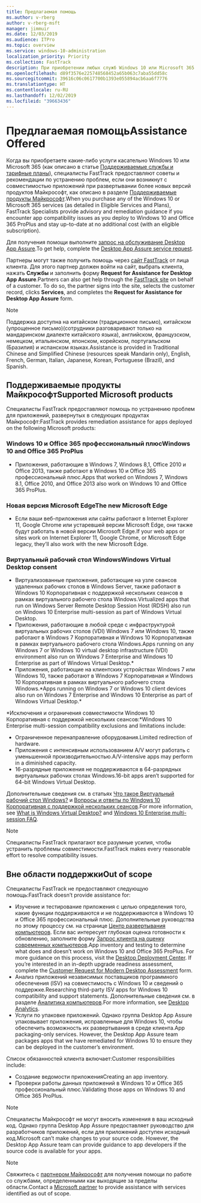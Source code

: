 ```yaml
---
title: Предлагаемая помощь
ms.author: v-rberg
author: v-rberg-msft
manager: jimmuir
ms.date: 12/03/2019
ms.audience: ITPro
ms.topic: overview
ms.service: windows-10-administration
localization_priority: Priority
ms.collection: FastTrack
description: При приобретении любых служб Windows 10 или Microsoft 365 специалисты FastTrack предоставляют советы и рекомендации по устранению проблем при развертывании Windows 10 и Office 365 профессиональный плюс и по своевременному обновлению без дополнительной платы (при наличии соответствующей подписки).
ms.openlocfilehash: d89f3576e225748568452a65b063c7aba55dd58c
ms.sourcegitcommit: 39616c06c0617700b1393e055894acb6aa6f7776
ms.translationtype: HT
ms.contentlocale: ru-RU
ms.lasthandoff: 12/02/2019
ms.locfileid: "39663436"
---
```

# <a name="assistance-offered"></a><span data-ttu-id="c8270-103">Предлагаемая помощь</span><span class="sxs-lookup"><span data-stu-id="c8270-103">Assistance Offered</span></span>  

<span data-ttu-id="c8270-104">Когда вы приобретаете какие-либо услуги касательно Windows 10 или Microsoft 365 (как описано в статье [Поддерживаемые службы и тарифные планы](M365-eligible-services-and-plans.md)), специалисты FastTrack предоставляют советы и рекомендации по устранению проблем, если они возникнут с совместимостью приложений при развертывании более новых версий продуктов Майкрософт, как описано в разделе [Поддерживаемые продукты Майкрософт](#supported-microsoft-products).</span><span class="sxs-lookup"><span data-stu-id="c8270-104">When you purchase any of the Windows 10 or Microsoft 365 services (as detailed in Eligible Services and Plans), FastTrack Specialists provide advisory and remediation guidance if you encounter app compatibility issues as you deploy to Windows 10 and Office 365 ProPlus and stay up-to-date at no additional cost (with an eligible subscription).</span></span>

<span data-ttu-id="c8270-105">Для получения помощи выполните [запрос на обслуживание Desktop App Assure](https://go.microsoft.com/fwlink/?linkid=2022721).</span><span class="sxs-lookup"><span data-stu-id="c8270-105">To get help, complete the [Desktop App Assure service request](https://go.microsoft.com/fwlink/?linkid=2022721).</span></span>

<span data-ttu-id="c8270-p101">Партнеры могут также получить помощь через [сайт FastTrack](https://go.microsoft.com/fwlink/?linkid=780698) от лица клиента. Для этого партнер должен войти на сайт, выбрать клиента, нажать **Службы** и заполнить форму **Request for Assistance for Desktop App Assure**.</span><span class="sxs-lookup"><span data-stu-id="c8270-p101">Partners can also get help through the [FastTrack site](https://go.microsoft.com/fwlink/?linkid=780698) on behalf of a customer. To do so, the partner signs into the site, selects the customer record, clicks **Services**, and completes the **Request for Assistance for Desktop App Assure** form.</span></span>

> [!NOTE]
> <span data-ttu-id="c8270-108">Поддержка доступна на китайском (традиционное письмо), китайском (упрощенное письмо)(сотрудники разговаривают только на мандаринском диалекте китайского языка), английском, французском, немецком, итальянском, японском, корейском, португальском (Бразилия) и испанском языках.</span><span class="sxs-lookup"><span data-stu-id="c8270-108">Assistance is provided in Traditional Chinese and Simplified Chinese (resources speak Mandarin only), English, French, German, Italian, Japanese, Korean, Portuguese (Brazil), and Spanish.</span></span> 

## <a name="supported-microsoft-products"></a><span data-ttu-id="c8270-109">Поддерживаемые продукты Майкрософт</span><span class="sxs-lookup"><span data-stu-id="c8270-109">Supported Microsoft products</span></span>

<span data-ttu-id="c8270-110">Специалисты FastTrack предоставляют помощь по устранению проблем для приложений, развернутых в следующих продуктах Майкрософт:</span><span class="sxs-lookup"><span data-stu-id="c8270-110">FastTrack provides remediation assistance for apps deployed on the following Microsoft products:</span></span>

### <a name="windows-10-and-office-365-proplus"></a><span data-ttu-id="c8270-111">Windows 10 и Office 365 профессиональный плюс</span><span class="sxs-lookup"><span data-stu-id="c8270-111">Windows 10 and Office 365 ProPlus</span></span>

- <span data-ttu-id="c8270-112">Приложения, работающие в Windows 7, Windows 8,1, Office 2010 и Office 2013, также работают в Windows 10 и Office 365 профессиональный плюс.</span><span class="sxs-lookup"><span data-stu-id="c8270-112">Apps that worked on Windows 7, Windows 8.1, Office 2010, and Office 2013 also work on Windows 10 and Office 365 ProPlus.</span></span>

### <a name="the-new-microsoft-edge"></a><span data-ttu-id="c8270-113">Новая версия Microsoft Edge</span><span class="sxs-lookup"><span data-stu-id="c8270-113">The new Microsoft Edge</span></span>

- <span data-ttu-id="c8270-114">Если ваши веб-приложения или сайты работают в Internet Explorer 11, Google Chrome или устаревшей версии Microsoft Edge, они также будут работать в новой версии Microsoft Edge.</span><span class="sxs-lookup"><span data-stu-id="c8270-114">If your web apps or sites work on Internet Explorer 11, Google Chrome, or Microsoft Edge legacy, they’ll also work with the new Microsoft Edge.</span></span>

### <a name="windows-virtual-desktop"></a><span data-ttu-id="c8270-115">Виртуальный рабочий стол Windows</span><span class="sxs-lookup"><span data-stu-id="c8270-115">Windows Virtual Desktop consent</span></span>

- <span data-ttu-id="c8270-116">Виртуализованные приложения, работающие на узле сеансов удаленных рабочих столов в Windows Server, также работают в Windows 10 Корпоративная с поддержкой нескольких сеансов в рамках виртуального рабочего стола Windows.</span><span class="sxs-lookup"><span data-stu-id="c8270-116">Virtualized apps that run on Windows Server Remote Desktop Session Host (RDSH) also run on Windows 10 Enterprise multi-session as part of Windows Virtual Desktop.</span></span>
- <span data-ttu-id="c8270-117">Приложения, работающие в любой среде с инфраструктурой виртуальных рабочих столов (VDI) Windows 7 или Windows 10, также работают в Windows 7 Корпоративная и Windows 10 Корпоративная в рамках виртуального рабочего стола Windows.</span><span class="sxs-lookup"><span data-stu-id="c8270-117">Apps running on any Windows 7 or Windows 10 virtual desktop infrastructure (VDI) environment also run on Windows 7 Enterprise and Windows 10 Enterprise as part of Windows Virtual Desktop.\*</span></span>
- <span data-ttu-id="c8270-118">Приложения, работающие на клиентских устройствах Windows 7 или Windows 10, также работают в Windows 7 Корпоративная и Windows 10 Корпоративная в рамках виртуального рабочего стола Windows.\*</span><span class="sxs-lookup"><span data-stu-id="c8270-118">Apps running on Windows 7 or Windows 10 client devices also run on Windows 7 Enterprise and Windows 10 Enterprise as part of Windows Virtual Desktop.\*</span></span>

<span data-ttu-id="c8270-119">\*Исключения и ограничения совместимости Windows 10 Корпоративная с поддержкой нескольких сеансов:</span><span class="sxs-lookup"><span data-stu-id="c8270-119">\*Windows 10 Enterprise multi-session compatibility exclusions and limitations include:</span></span>
- <span data-ttu-id="c8270-120">Ограниченное перенаправление оборудования.</span><span class="sxs-lookup"><span data-stu-id="c8270-120">Limited redirection of hardware.</span></span>
- <span data-ttu-id="c8270-121">Приложения с интенсивным использованием A/V могут работать с уменьшенной производительностью.</span><span class="sxs-lookup"><span data-stu-id="c8270-121">A/V-intensive apps may perform in a diminished capacity.</span></span>
- <span data-ttu-id="c8270-122">16-разрядные приложения не поддерживаются в 64-разрядных виртуальных рабочих столах Windows.</span><span class="sxs-lookup"><span data-stu-id="c8270-122">16-bit apps aren’t supported for 64-bit Windows Virtual Desktop.</span></span>

<span data-ttu-id="c8270-123">Дополнительные сведения см. в статьях [Что такое Виртуальный рабочий стол Windows?](https://docs.microsoft.com/azure/virtual-desktop/overview) и [Вопросы и ответы по Windows 10 Корпоративная с поддержкой нескольких сеансов](https://docs.microsoft.com/azure/virtual-desktop/windows-10-multisession-faq).</span><span class="sxs-lookup"><span data-stu-id="c8270-123">For more information, see [What is Windows Virtual Desktop?](https://docs.microsoft.com/azure/virtual-desktop/overview) and [Windows 10 Enterprise multi-session FAQ](https://docs.microsoft.com/azure/virtual-desktop/windows-10-multisession-faq).</span></span>

> [!NOTE]
> <span data-ttu-id="c8270-124">Специалисты FastTrack прилагают все разумные усилия, чтобы устранить проблемы совместимости.</span><span class="sxs-lookup"><span data-stu-id="c8270-124">FastTrack makes every reasonable effort to resolve compatibility issues.</span></span> 

## <a name="out-of-scope"></a><span data-ttu-id="c8270-125">Вне области поддержки</span><span class="sxs-lookup"><span data-stu-id="c8270-125">Out of scope</span></span>

<span data-ttu-id="c8270-126">Специалисты FastTrack не предоставляют следующую помощь:</span><span class="sxs-lookup"><span data-stu-id="c8270-126">FastTrack doesn’t provide assistance for:</span></span>
- <span data-ttu-id="c8270-p102">Изучение и тестирование приложения с целью определения того, какие функции поддерживаются и не поддерживаются в Windows 10 и Office 365 профессиональный плюс. Дополнительные руководства по этому процессу см. на странице [Центр развертывания компьютеров](https://go.microsoft.com/fwlink/?linkid=2080140). Если вас интересует глубокая оценка готовности к обновлению, заполните форму [Запрос клиента на оценку современных компьютеров](https://go.microsoft.com/fwlink/?linkid=2053818).</span><span class="sxs-lookup"><span data-stu-id="c8270-p102">App inventory and testing to determine what does and doesn’t work on Windows 10 and Office 365 ProPlus. For more guidance on this process, visit the [Desktop Deployment Center](https://go.microsoft.com/fwlink/?linkid=2080140). If you’re interested in an in-depth upgrade readiness assessment, complete the [Customer Request for Modern Desktop Assessment](https://go.microsoft.com/fwlink/?linkid=2053818) form.</span></span>
- <span data-ttu-id="c8270-130">Анализ приложений независимых поставщиков программного обеспечения (ISV) на совместимость с Windows 10 и сведений о поддержке.</span><span class="sxs-lookup"><span data-stu-id="c8270-130">Researching third-party ISV apps for Windows 10 compatibility and support statements.</span></span> <span data-ttu-id="c8270-131">Дополнительные сведения см. в разделе [Аналитика компьютеров](https://docs.microsoft.com/sccm/desktop-analytics/overview).</span><span class="sxs-lookup"><span data-stu-id="c8270-131">For more information, see [Desktop Analytics](https://docs.microsoft.com/sccm/desktop-analytics/overview).</span></span>
- <span data-ttu-id="c8270-p104">Услуги по упаковке приложений. Однако группа Desktop App Assure упаковывает приложения, исправленные для Windows 10, чтобы обеспечить возможность их развертывания в среде клиента.</span><span class="sxs-lookup"><span data-stu-id="c8270-p104">App packaging-only services. However, the Desktop App Assure team packages apps that we have remediated for Windows 10 to ensure they can be deployed in the customer’s environment.</span></span>

<span data-ttu-id="c8270-134">Список обязанностей клиента включает:</span><span class="sxs-lookup"><span data-stu-id="c8270-134">Customer responsibilities include:</span></span>
- <span data-ttu-id="c8270-135">Создание ведомости приложения</span><span class="sxs-lookup"><span data-stu-id="c8270-135">Creating an app inventory.</span></span>
- <span data-ttu-id="c8270-136">Проверки работы данных приложений в Windows 10 и Office 365 профессиональный плюс.</span><span class="sxs-lookup"><span data-stu-id="c8270-136">Validating those apps on Windows 10 and Office 365 ProPlus.</span></span>

> [!NOTE]
> <span data-ttu-id="c8270-p105">Специалисты Майкрософт не могут вносить изменения в ваш исходный код. Однако группа Desktop App Assure предоставляет руководство для разработчиков приложений, если для приложений доступен исходный код.</span><span class="sxs-lookup"><span data-stu-id="c8270-p105">Microsoft can’t make changes to your source code. However, the Desktop App Assure team can provide guidance to app developers if the source code is available for your apps.</span></span>

> [!NOTE]
> <span data-ttu-id="c8270-139">Свяжитесь с [партнером Майкрософт](https://go.microsoft.com/fwlink/?linkid=2080150) для получения помощи по работе со службами, определенными как выходящие за пределы области.</span><span class="sxs-lookup"><span data-stu-id="c8270-139">Contact a [Microsoft partner](https://go.microsoft.com/fwlink/?linkid=2080150) to provide assistance with services identified as out of scope.</span></span>
